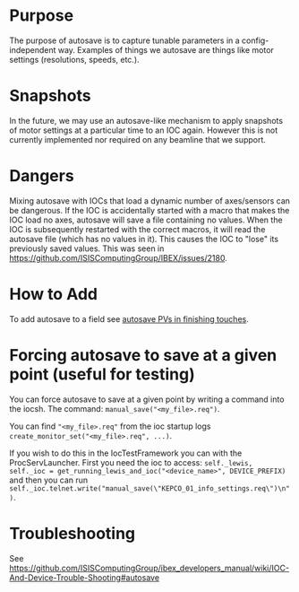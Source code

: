 # Purpose

The purpose of autosave is to capture tunable parameters in a config-independent way. Examples of things we autosave are things like motor settings (resolutions, speeds, etc.).

# Snapshots

In the future, we may use an autosave-like mechanism to apply snapshots of motor settings at a particular time to an IOC again. However this is not currently implemented nor required on any beamline that we support.

# Dangers

Mixing autosave with IOCs that load a dynamic number of axes/sensors can be dangerous. If the IOC is accidentally started with a macro that makes the IOC load no axes, autosave will save a file containing no values. When the IOC is subsequently restarted with the correct macros, it will read the autosave file (which has no values in it). This causes the IOC to "lose" its previously saved values. This was seen in https://github.com/ISISComputingGroup/IBEX/issues/2180.

# How to Add

To add autosave to a field see [autosave PVs in finishing touches](https://github.com/ISISComputingGroup/ibex_developers_manual/wiki/IOC-Finishing-Touches#4-autosave-pvs).

# Forcing autosave to save at a given point (useful for testing)

You can force autosave to save at a given point by writing a command into the iocsh. The command: `manual_save("<my_file>.req")`.

You can find `"<my_file>.req"` from the ioc startup logs `create_monitor_set("<my_file>.req", ...)`.

If you wish to do this in the IocTestFramework you can with the ProcServLauncher. First you need the ioc to access: `self._lewis, self._ioc = get_running_lewis_and_ioc("<device_name>", DEVICE_PREFIX)` and then you can run `self._ioc.telnet.write("manual_save(\"KEPCO_01_info_settings.req\")\n")`.

# Troubleshooting

See https://github.com/ISISComputingGroup/ibex_developers_manual/wiki/IOC-And-Device-Trouble-Shooting#autosave

